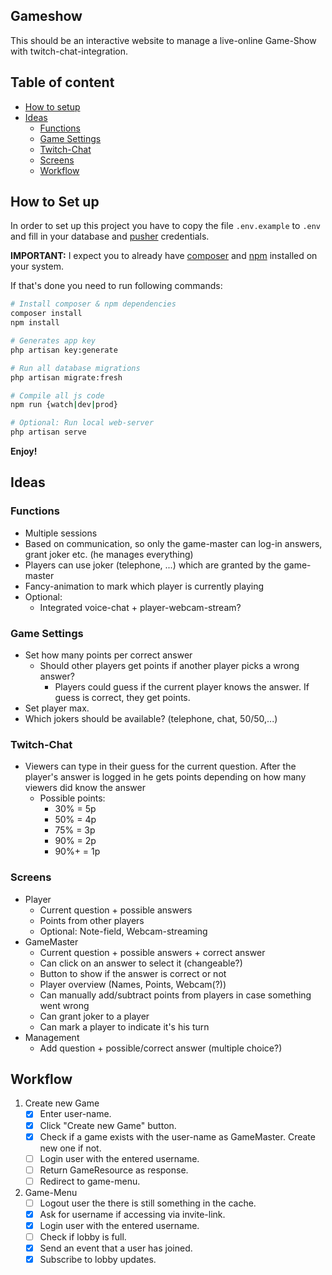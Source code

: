 ## Gameshow
This should be an interactive website to manage a live-online Game-Show with twitch-chat-integration.

## Table of content
* [How to setup](#how-to-set-up)
* [Ideas](#ideas)
    * [Functions](#functions)
    * [Game Settings](#game-settings)
    * [Twitch-Chat](#twitch-chat)
    * [Screens](#screens)
    * [Workflow](#workflow)

## How to Set up
In order to set up this project you have to copy the file `.env.example` to `.env` 
and fill in your database and [pusher](https://pusher.com/) credentials.

[comment]: <> (Imaginary because this project uses [Laravel Websockets]&#40;https://beyondco.de/docs/laravel-websockets/getting-started/introduction&#41;)

[comment]: <> (which is basically the same as pusher but served locally. )

**IMPORTANT:** I expect you to already have [composer](https://getcomposer.org/) and [npm](https://nodejs.org/en/download/) installed on your system.

If that's done you need to run following commands:
```bash
# Install composer & npm dependencies
composer install 
npm install

# Generates app key
php artisan key:generate

# Run all database migrations
php artisan migrate:fresh

# Compile all js code
npm run {watch|dev|prod}

# Optional: Run local web-server
php artisan serve
```

[comment]: <> (Great! Now the only thing missing is to start the *"imaginary pusher"* server.)

[comment]: <> (```bash)

[comment]: <> (# Start websockets)

[comment]: <> (php artisan websockets:serve)

[comment]: <> (```)

**Enjoy!**

## Ideas

### Functions
* Multiple sessions
* Based on communication, so only the game-master can log-in answers, grant joker etc. (he manages everything)
* Players can use joker (telephone, ...) which are granted by the game-master
* Fancy-animation to mark which player is currently playing
* Optional:
    * Integrated voice-chat + player-webcam-stream?

### Game Settings
* Set how many points per correct answer
    * Should other players get points if another player picks a wrong answer?
        * Players could guess if the current player knows the answer. If guess is correct, they get points.
* Set player max.
* Which jokers should be available? (telephone, chat, 50/50,...)

### Twitch-Chat
* Viewers can type in their guess for the current question. After the player's answer is logged in he gets points depending on how many viewers did know the answer
    * Possible points:
        * 30%  = 5p
        * 50%  = 4p
        * 75%  = 3p
        * 90%  = 2p
        * 90%+ = 1p

### Screens
* Player
    * Current question + possible answers
    * Points from other players
    * Optional: Note-field, Webcam-streaming 
* GameMaster
    * Current question + possible answers + correct answer
    * Can click on an answer to select it (changeable?)
    * Button to show if the answer is correct or not
    * Player overview (Names, Points, Webcam(?))
    * Can manually add/subtract points from players in case something went wrong
    * Can grant joker to a player
    * Can mark a player to indicate it's his turn
* Management
    * Add question + possible/correct answer (multiple choice?)


## Workflow
1. Create new Game
    - [x] Enter user-name.
    - [x] Click "Create new Game" button.
    - [x] Check if a game exists with the user-name as GameMaster. Create new one if not.
    - [ ] Login user with the entered username.
    - [ ] Return GameResource as response.
    - [ ] Redirect to game-menu.
2. Game-Menu
    - [ ] Logout user the there is still something in the cache.
    - [x] Ask for username if accessing via invite-link.
    - [x] Login user with the entered username.
    - [ ] Check if lobby is full.
    - [x] Send an event that a user has joined.
    - [x] Subscribe to lobby updates.
